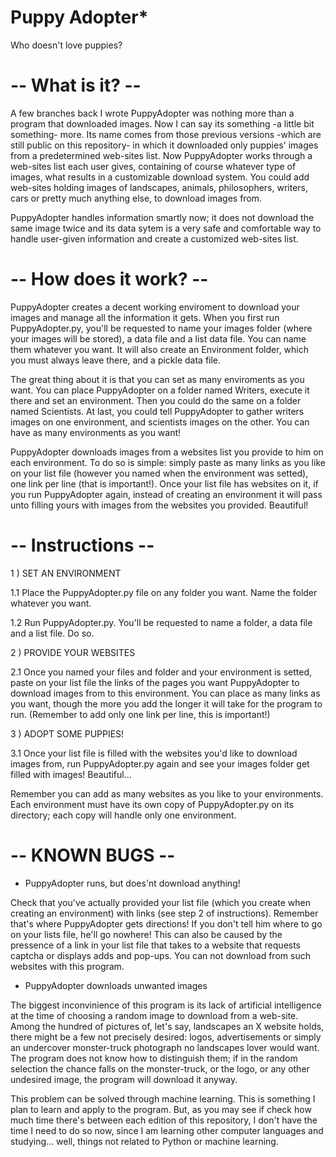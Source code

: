 
# Puppy Adopter*

Who doesn't love puppies?

# -- What is it? --

A few branches back I wrote PuppyAdopter was nothing more than a program that downloaded images. Now I can say its something -a little bit something- more. Its name comes from those previous versions -which are still public on this repository- in which it downloaded only puppies' images from a predetermined web-sites list. Now PuppyAdopter works through a web-sites list each user gives, containing of course whatever type of images, what results in a customizable download system. You could add web-sites holding images of landscapes, animals, philosophers, writers, cars or pretty much anything else, to download images from.

PuppyAdopter handles information smartly now; it does not download the same image twice and its data sytem is a very safe and comfortable way to handle user-given information and create a customized web-sites list.

# -- How does it work? --

PuppyAdopter creates a decent working enviroment to download your images and manage all the information it gets. When you first run PuppyAdopter.py, you'll be requested to name your images folder (where your images will be stored), a data file and a list data file. You can name them whatever you want. It will also create an Environment folder, which you must always leave there, and a pickle data file.

The great thing about it is that you can set as many enviroments as you want. You can place PuppyAdopter on a folder named Writers, execute it there and set an environment. Then you could do the same on a folder named Scientists. At last, you could tell PuppyAdopter to gather writers images on one environment, and scientists images on the other. You can have as many environments as you want!

PuppyAdopter downloads images from a websites list you provide to him on each environment. To do so is simple: simply paste as many links as you like on your list file (however you named when the environment was setted), one link per line (that is important!). Once your list file has websites on it, if you run PuppyAdopter again, instead of creating an environment it will pass unto filling yours with images from the websites you provided. Beautiful!

# -- Instructions --

1 ) SET AN ENVIRONMENT

1.1 Place the PuppyAdopter.py file on any folder you want. Name the folder whatever you want.

1.2 Run PuppyAdopter.py. You'll be requested to name a folder, a data file and a list file. Do so.

2 ) PROVIDE YOUR WEBSITES

2.1 Once you named your files and folder and your environment is setted, paste on your list file the links of the pages you want PuppyAdopter to download images from to this environment. You can place as many links as you want, though the more you add the longer it will take for the program to run. (Remember to add only one link per line, this is important!)

3 ) ADOPT SOME PUPPIES!

3.1 Once your list file is filled with the websites you'd like to download images from, run PuppyAdopter.py again and see your images folder get filled with images! Beautiful...


Remember you can add as many websites as you like to your environments. Each environment must have its own copy of PuppyAdopter.py on its directory; each copy will handle only one environment.

# -- KNOWN BUGS --

 - PuppyAdopter runs, but does'nt download anything!

  Check that you've actually provided your list file (which you create when creating an environment) with links (see step 2 of instructions). Remember that's where PuppyAdopter gets directions! If you don't tell him where to go on your lists file, he'll go nowhere!
  This can also be caused by the pressence of a link in your list file that takes to a website that requests captcha or displays adds and pop-ups. You can not download from such websites with this program.

- PuppyAdopter downloads unwanted images

The biggest inconvinience of this program is its lack of artificial intelligence at the time of choosing a random image to download from a web-site. Among the hundred of pictures of, let's say, landscapes an X website holds, there might be a few not precisely desired: logos, advertisements or simply an undercover monster-truck photograph no landscapes lover would want. The program does not know how to distinguish them; if in the random selection the chance falls on the monster-truck, or the logo, or any other undesired image, the program will download it anyway.

This problem can be solved through machine learning. This is something I plan to learn and apply to the program. But, as you may see if check how much time there's between each edition of this repository, I don't have the time I need to do so now, since I am learning other computer languages and studying... well, things not related to Python or machine learning.
